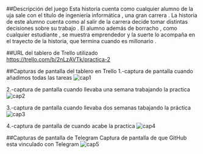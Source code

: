 ##Descripción del juego 
Esta historia cuenta como cualquier alumno de la uja sale con el título de ingeniería informática , una gran carrera . La historia de este alumno cuenta como 
al salir de la carrera decide tomar distintas decisiones sobre su trabajo . El alumno además de borracho , como cualquier estudiante , se muestra emprendedor 
y la suerte lo acompaña en el trayecto de la historia, que termina cuando es millonario .

##URL del tablero de Trello utilizado 
https://trello.com/b/2nLzAVTk/practica-2

##Capturas de pantalla del tablero en Trello
1.-captura de pantalla cuando añadimos todas las tareas
![cap1](https://user-images.githubusercontent.com/99332198/158447097-5ca93b48-cefa-4abd-80a2-2e42eb9c22fa.jpg)

2.-captura de pantalla cuando llevaba una semana trabajando la practica
![cap2](https://user-images.githubusercontent.com/99332198/158447125-a9382d75-fbd8-421e-8052-59294ce955c0.jpg)

3.-captura de pantalla cuando llevaba dos semanas tabajando la práctica
![cap3](https://user-images.githubusercontent.com/99332198/158447145-3f1a626c-24c2-4d94-bc6a-9ea42cbcb9c4.jpg)

4.-captura de pantalla de cuando acabe la practica
![cap4](https://user-images.githubusercontent.com/99332198/158447174-a0c0dd01-6641-43aa-93c6-47cf7c2da427.jpg)

##Capturas de pantalla de Telegram
Captura de pantalla de que GitHub esta vinculado con Telegram
![cap5](https://user-images.githubusercontent.com/99332198/158447203-719902e3-1f54-4cb6-bc8e-4f16c7daca21.jpg)


